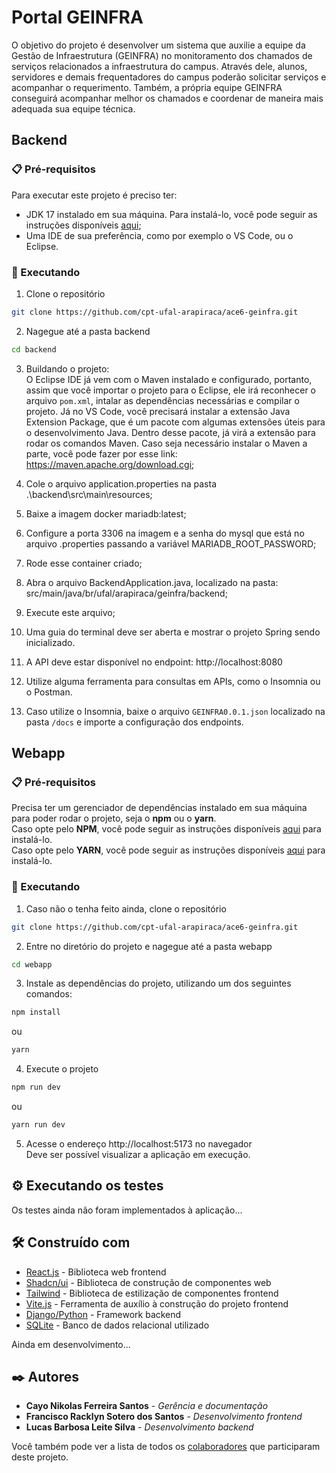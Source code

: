 # Portal GEINFRA

O objetivo do projeto é desenvolver um sistema que auxilie a equipe da Gestão de Infraestrutura (GEINFRA) no monitoramento dos chamados de serviços relacionados a infraestrutura do campus. Através dele, alunos, servidores e demais frequentadores do campus poderão solicitar serviços e acompanhar o requerimento. Também, a própria equipe GEINFRA conseguirá acompanhar melhor os chamados e coordenar de maneira mais adequada sua equipe técnica. 

## Backend
### 📋 Pré-requisitos
Para executar este projeto é preciso ter:
- JDK 17 instalado em sua máquina. Para instalá-lo, você pode seguir as instruções disponíveis [aqui](https://www.openlogic.com/openjdk-downloads);
- Uma IDE de sua preferência, como por exemplo o VS Code, ou o Eclipse.

### 🚀 Executando
1. Clone o repositório
```bash
git clone https://github.com/cpt-ufal-arapiraca/ace6-geinfra.git
```
2. Nagegue até a pasta backend
```bash
cd backend
```
3. Buildando o projeto:<br>
O Eclipse IDE já vem com o Maven instalado e configurado, portanto, assim que você importar o projeto para o Eclipse, ele irá reconhecer o arquivo `pom.xml`, intalar as dependências necessárias e compilar o projeto. Já no VS Code, você precisará instalar a extensão Java Extension Package, que é um pacote com algumas extensões úteis para o desenvolvimento Java. Dentro desse pacote, já virá a extensão para rodar os comandos Maven. Caso seja necessário instalar o Maven a parte, você pode fazer por esse link: https://maven.apache.org/download.cgi;

4. Cole o arquivo application.properties na pasta .\backend\src\main\resources;
5. Baixe a imagem docker mariadb:latest;
6. Configure a porta 3306 na imagem e a senha do mysql que está no arquivo .properties passando a variável MARIADB_ROOT_PASSWORD;
7. Rode esse container criado;
8. Abra o arquivo BackendApplication.java, localizado na pasta: src/main/java/br/ufal/arapiraca/geinfra/backend;
  
9. Execute este arquivo;
10. Uma guia do terminal deve ser aberta e mostrar o projeto Spring sendo inicializado.
11. A API deve estar disponível no endpoint: http://localhost:8080
12. Utilize alguma ferramenta para consultas em APIs, como o Insomnia ou o Postman.
13. Caso utilize o Insomnia, baixe o arquivo `GEINFRA0.0.1.json` localizado na pasta `/docs` e importe a configuração dos endpoints.

## Webapp
### 📋 Pré-requisitos
Precisa ter um gerenciador de dependências instalado em sua máquina para poder rodar o projeto, seja o **npm** ou o **yarn**.<br>
Caso opte pelo **NPM**, você pode seguir as instruções disponíveis [aqui](https://docs.npmjs.com/downloading-and-installing-node-js-and-npm) para instalá-lo.<br>
Caso opte pelo **YARN**, você pode seguir as instruções disponíveis [aqui](https://classic.yarnpkg.com/lang/en/docs/install) para instalá-lo.

### 🚀 Executando
1. Caso não o tenha feito ainda, clone o repositório
```bash
git clone https://github.com/cpt-ufal-arapiraca/ace6-geinfra.git
```
2. Entre no diretório do projeto e nagegue até a pasta webapp
```bash
cd webapp
```
3. Instale as dependências do projeto, utilizando um dos seguintes comandos:
```bash
npm install
```
ou
```bash
yarn
```
4. Execute o projeto
```bash
npm run dev
```
ou
```bash
yarn run dev
```
5. Acesse o endereço http://localhost:5173 no navegador <br>
Deve ser possível visualizar a aplicação em execução.


## ⚙️ Executando os testes

Os testes ainda não foram implementados à aplicação...


## 🛠️ Construído com

* [React.js](https://react.dev/) - Biblioteca web frontend
* [Shadcn/ui](https://ui.shadcn.com/) - Biblioteca de construção de componentes web
* [Tailwind](https://tailwindcss.com/docs/installation) - Biblioteca de estilização de componentes frontend
* [Vite.js](https://vitejs.dev/guide/) - Ferramenta de auxílio à construção do projeto frontend
* [Django/Python](https://www.djangoproject.com/) - Framework backend
* [SQLite](https://www.sqlite.org/) - Banco de dados relacional utilizado

Ainda em desenvolvimento...

## ✒️ Autores

* **Cayo Nikolas Ferreira Santos** - *Gerência e documentação*
* **Francisco Racklyn Sotero dos Santos** - *Desenvolvimento frontend*
* **Lucas Barbosa Leite Silva** - *Desenvolvimento backend*

Você também pode ver a lista de todos os [colaboradores](https://github.com/usuario/projeto/colaboradores) que participaram deste projeto.
